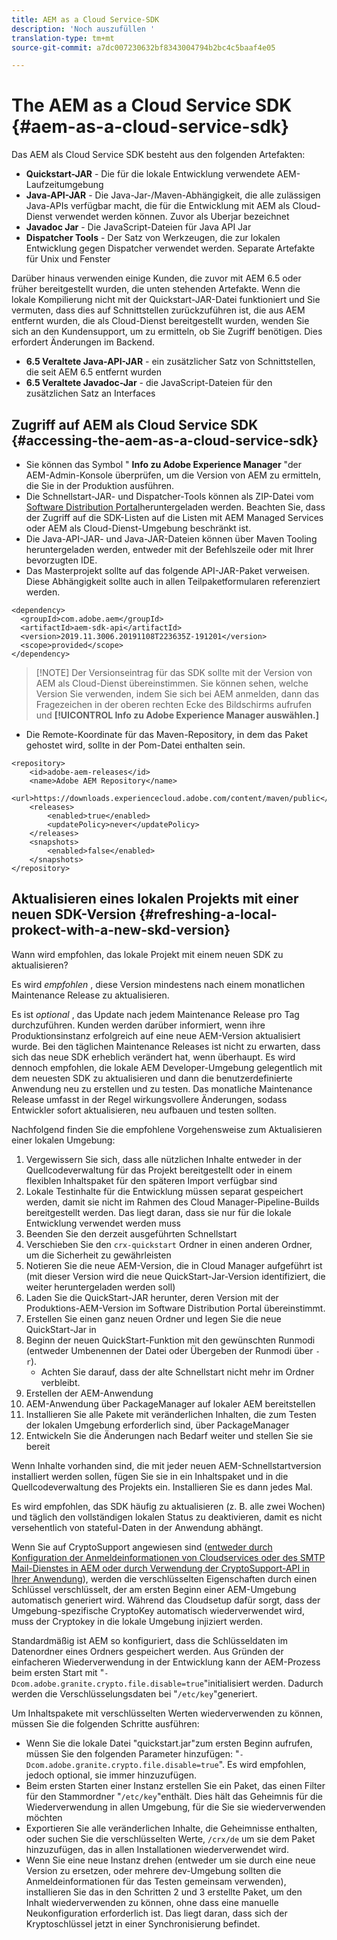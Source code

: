 ```yaml
---
title: AEM as a Cloud Service-SDK
description: 'Noch auszufüllen '
translation-type: tm+mt
source-git-commit: a7dc007230632bf8343004794b2bc4c5baaf4e05

---
```



# The AEM as a Cloud Service SDK {#aem-as-a-cloud-service-sdk}

Das AEM als Cloud Service SDK besteht aus den folgenden Artefakten:

* **Quickstart-JAR** - Die für die lokale Entwicklung verwendete AEM-Laufzeitumgebung
* **Java-API-JAR** - Die Java-Jar-/Maven-Abhängigkeit, die alle zulässigen Java-APIs verfügbar macht, die für die Entwicklung mit AEM als Cloud-Dienst verwendet werden können. Zuvor als Uberjar bezeichnet
* **Javadoc Jar** - Die JavaScript-Dateien für Java API Jar
* **Dispatcher Tools** - Der Satz von Werkzeugen, die zur lokalen Entwicklung gegen Dispatcher verwendet werden. Separate Artefakte für Unix und Fenster

Darüber hinaus verwenden einige Kunden, die zuvor mit AEM 6.5 oder früher bereitgestellt wurden, die unten stehenden Artefakte. Wenn die lokale Kompilierung nicht mit der Quickstart-JAR-Datei funktioniert und Sie vermuten, dass dies auf Schnittstellen zurückzuführen ist, die aus AEM entfernt wurden, die als Cloud-Dienst bereitgestellt wurden, wenden Sie sich an den Kundensupport, um zu ermitteln, ob Sie Zugriff benötigen. Dies erfordert Änderungen im Backend.

* **6.5 Veraltete Java-API-JAR** - ein zusätzlicher Satz von Schnittstellen, die seit AEM 6.5 entfernt wurden
* **6.5 Veraltete Javadoc-Jar** - die JavaScript-Dateien für den zusätzlichen Satz an Interfaces

## Zugriff auf AEM als Cloud Service SDK {#accessing-the-aem-as-a-cloud-service-sdk}

* Sie können das Symbol &quot; **Info zu Adobe Experience Manager** &quot;der AEM-Admin-Konsole überprüfen, um die Version von AEM zu ermitteln, die Sie in der Produktion ausführen.
* Die Schnellstart-JAR- und Dispatcher-Tools können als ZIP-Datei vom [Software Distribution Portal](https://downloads.experiencecloud.adobe.com/content/software-distribution/en/aemcloud.html)heruntergeladen werden. Beachten Sie, dass der Zugriff auf die SDK-Listen auf die Listen mit AEM Managed Services oder AEM als Cloud-Dienst-Umgebung beschränkt ist.
* Die Java-API-JAR- und Java-JAR-Dateien können über Maven Tooling heruntergeladen werden, entweder mit der Befehlszeile oder mit Ihrer bevorzugten IDE.
* Das Masterprojekt sollte auf das folgende API-JAR-Paket verweisen. Diese Abhängigkeit sollte auch in allen Teilpaketformularen referenziert werden.

```
<dependency>
  <groupId>com.adobe.aem</groupId>
  <artifactId>aem-sdk-api</artifactId>
  <version>2019.11.3006.20191108T223635Z-191201</version> 
  <scope>provided</scope>
</dependency>
```

> [!NOTE] Der Versionseintrag für das SDK sollte mit der Version von AEM als Cloud-Dienst übereinstimmen. Sie können sehen, welche Version Sie verwenden, indem Sie sich bei AEM anmelden, dann das Fragezeichen in der oberen rechten Ecke des Bildschirms aufrufen und **[!UICONTROL Info zu Adobe Experience Manager auswählen.]**

* Die Remote-Koordinate für das Maven-Repository, in dem das Paket gehostet wird, sollte in der Pom-Datei enthalten sein.

```
<repository>
    <id>adobe-aem-releases</id>
    <name>Adobe AEM Repository</name>
    <url>https://downloads.experiencecloud.adobe.com/content/maven/public</url>
    <releases>
        <enabled>true</enabled>
        <updatePolicy>never</updatePolicy>
    </releases>
    <snapshots>
        <enabled>false</enabled>
    </snapshots>
</repository>
```

## Aktualisieren eines lokalen Projekts mit einer neuen SDK-Version {#refreshing-a-local-prokect-with-a-new-skd-version}

Wann wird empfohlen, das lokale Projekt mit einem neuen SDK zu aktualisieren?

Es wird *empfohlen* , diese Version mindestens nach einem monatlichen Maintenance Release zu aktualisieren.

Es ist *optional* , das Update nach jedem Maintenance Release pro Tag durchzuführen. Kunden werden darüber informiert, wenn ihre Produktionsinstanz erfolgreich auf eine neue AEM-Version aktualisiert wurde. Bei den täglichen Maintenance Releases ist nicht zu erwarten, dass sich das neue SDK erheblich verändert hat, wenn überhaupt. Es wird dennoch empfohlen, die lokale AEM Developer-Umgebung gelegentlich mit dem neuesten SDK zu aktualisieren und dann die benutzerdefinierte Anwendung neu zu erstellen und zu testen. Das monatliche Maintenance Release umfasst in der Regel wirkungsvollere Änderungen, sodass Entwickler sofort aktualisieren, neu aufbauen und testen sollten.

Nachfolgend finden Sie die empfohlene Vorgehensweise zum Aktualisieren einer lokalen Umgebung:

1. Vergewissern Sie sich, dass alle nützlichen Inhalte entweder in der Quellcodeverwaltung für das Projekt bereitgestellt oder in einem flexiblen Inhaltspaket für den späteren Import verfügbar sind
1. Lokale Testinhalte für die Entwicklung müssen separat gespeichert werden, damit sie nicht im Rahmen des Cloud Manager-Pipeline-Builds bereitgestellt werden. Das liegt daran, dass sie nur für die lokale Entwicklung verwendet werden muss
1. Beenden Sie den derzeit ausgeführten Schnellstart
1. Verschieben Sie den `crx-quickstart` Ordner in einen anderen Ordner, um die Sicherheit zu gewährleisten
1. Notieren Sie die neue AEM-Version, die in Cloud Manager aufgeführt ist (mit dieser Version wird die neue QuickStart-Jar-Version identifiziert, die weiter heruntergeladen werden soll)
1. Laden Sie die QuickStart-JAR herunter, deren Version mit der Produktions-AEM-Version im Software Distribution Portal übereinstimmt.
1. Erstellen Sie einen ganz neuen Ordner und legen Sie die neue QuickStart-Jar in
1. Beginn der neuen QuickStart-Funktion mit den gewünschten Runmodi (entweder Umbenennen der Datei oder Übergeben der Runmodi über `-r`).
   * Achten Sie darauf, dass der alte Schnellstart nicht mehr im Ordner verbleibt.
1. Erstellen der AEM-Anwendung
1. AEM-Anwendung über PackageManager auf lokaler AEM bereitstellen
1. Installieren Sie alle Pakete mit veränderlichen Inhalten, die zum Testen der lokalen Umgebung erforderlich sind, über PackageManager
1. Entwickeln Sie die Änderungen nach Bedarf weiter und stellen Sie sie bereit

Wenn Inhalte vorhanden sind, die mit jeder neuen AEM-Schnellstartversion installiert werden sollen, fügen Sie sie in ein Inhaltspaket und in die Quellcodeverwaltung des Projekts ein. Installieren Sie es dann jedes Mal.

Es wird empfohlen, das SDK häufig zu aktualisieren (z. B. alle zwei Wochen) und täglich den vollständigen lokalen Status zu deaktivieren, damit es nicht versehentlich von stateful-Daten in der Anwendung abhängt.

Wenn Sie auf CryptoSupport angewiesen sind ([entweder durch Konfiguration der Anmeldeinformationen von Cloudservices oder des SMTP Mail-Dienstes in AEM oder durch Verwendung der CryptoSupport-API in Ihrer Anwendung](https://helpx.adobe.com/experience-manager/6-5/sites/developing/using/reference-materials/javadoc/com/adobe/granite/crypto/CryptoSupport.html)), werden die verschlüsselten Eigenschaften durch einen Schlüssel verschlüsselt, der am ersten Beginn einer AEM-Umgebung automatisch generiert wird. Während das Cloudsetup dafür sorgt, dass der Umgebung-spezifische CryptoKey automatisch wiederverwendet wird, muss der Cryptokey in die lokale Umgebung injiziert werden.

Standardmäßig ist AEM so konfiguriert, dass die Schlüsseldaten im Datenordner eines Ordners gespeichert werden. Aus Gründen der einfacheren Wiederverwendung in der Entwicklung kann der AEM-Prozess beim ersten Start mit &quot;`-Dcom.adobe.granite.crypto.file.disable=true`&quot;initialisiert werden. Dadurch werden die Verschlüsselungsdaten bei &quot;`/etc/key`&quot;generiert.

Um Inhaltspakete mit verschlüsselten Werten wiederverwenden zu können, müssen Sie die folgenden Schritte ausführen:

* Wenn Sie die lokale Datei &quot;quickstart.jar&quot;zum ersten Beginn aufrufen, müssen Sie den folgenden Parameter hinzufügen: &quot;`-Dcom.adobe.granite.crypto.file.disable=true`&quot;. Es wird empfohlen, jedoch optional, sie immer hinzuzufügen.
* Beim ersten Starten einer Instanz erstellen Sie ein Paket, das einen Filter für den Stammordner &quot;`/etc/key`&quot;enthält. Dies hält das Geheimnis für die Wiederverwendung in allen Umgebung, für die Sie sie wiederverwenden möchten
* Exportieren Sie alle veränderlichen Inhalte, die Geheimnisse enthalten, oder suchen Sie die verschlüsselten Werte, `/crx/de` um sie dem Paket hinzuzufügen, das in allen Installationen wiederverwendet wird.
* Wenn Sie eine neue Instanz drehen (entweder um sie durch eine neue Version zu ersetzen, oder mehrere dev-Umgebung sollten die Anmeldeinformationen für das Testen gemeinsam verwenden), installieren Sie das in den Schritten 2 und 3 erstellte Paket, um den Inhalt wiederverwenden zu können, ohne dass eine manuelle Neukonfiguration erforderlich ist. Das liegt daran, dass sich der Kryptoschlüssel jetzt in einer Synchronisierung befindet.